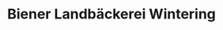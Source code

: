 ---
title: "Biener Landbäckerei Wintering"
url: /spelle/biener-landbaeckerei-wintering/
shop: Bäckerei
---